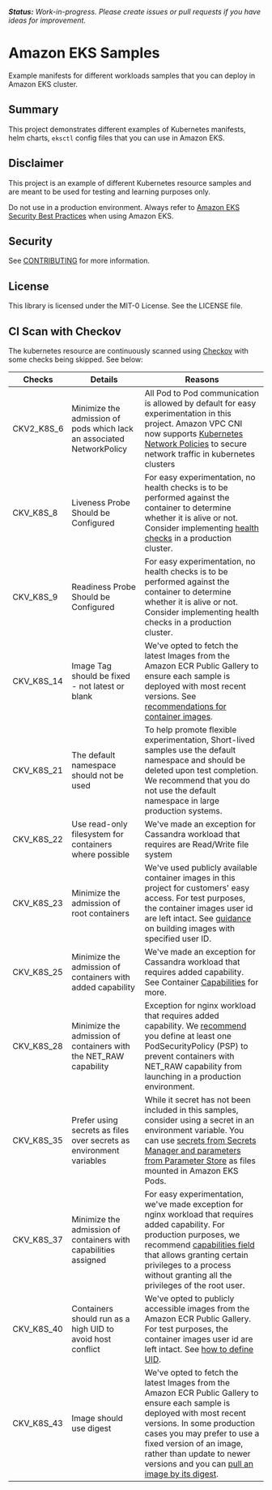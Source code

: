 ***Status:** Work-in-progress. Please create issues or pull requests if you have ideas for improvement.*

# **Amazon EKS Samples**
Example manifests for different workloads samples that you can deploy in Amazon EKS cluster.

## Summary
This project demonstrates different examples of Kubernetes manifests, helm charts, `eksctl` config files that you can use in Amazon EKS.

## Disclaimer
This project is an example of different Kubernetes resource samples and are meant to be used for testing and learning purposes only. 

Do not use in a production environment. Always refer to [Amazon EKS Security Best Practices](https://aws.github.io/aws-eks-best-practices/security/docs/) when using Amazon EKS.


## Security

See [CONTRIBUTING](CONTRIBUTING.md#security-issue-notifications) for more information.

## License

This library is licensed under the MIT-0 License. See the LICENSE file.

## CI Scan with Checkov

The kubernetes resource are continuously scanned using [Checkov](https://www.checkov.io/5.Policy%20Index/kubernetes.html) with some checks being skipped. See below:

|Checks	|Details	|Reasons	|
|---	|---	|---	|
|CKV2_K8S_6	|Minimize the admission of pods which lack an associated NetworkPolicy	|All Pod to Pod communication is allowed by default for easy experimentation in this project. Amazon VPC CNI now supports [Kubernetes Network Policies](https://aws.amazon.com/blogs/containers/amazon-vpc-cni-now-supports-kubernetes-network-policies/) to secure network traffic in kubernetes clusters	|
|CKV_K8S_8	|Liveness Probe Should be Configured	|For easy experimentation, no health checks is to be performed against the container to determine whether it is alive or not. Consider implementing [health checks](https://kubernetes.io/docs/tasks/configure-pod-container/configure-liveness-readiness-startup-probes/) in a production cluster.	|
|CKV_K8S_9	|Readiness Probe Should be Configured	|For easy experimentation, no health checks is to be performed against the container to determine whether it is alive or not. Consider implementing health checks in a production cluster.	|
|CKV_K8S_14	|Image Tag should be fixed - not latest or blank	|We've opted to fetch the latest Images from the Amazon ECR Public Gallery to ensure each sample is deployed with most recent versions. See [recommendations for container images](https://kubernetes.io/docs/concepts/security/security-checklist/#images).	|
|CKV_K8S_21	|The default namespace should not be used	|To help promote flexible experimentation, Short-lived samples use the default namespace and should be deleted upon test completion. We recommend that you do not use the default namespace in large production systems.	|
|CKV_K8S_22	|Use read-only filesystem for containers where possible	|We've made an exception for Cassandra workload that requires are Read/Write file system	|
|CKV_K8S_23	|Minimize the admission of root containers	|We've used publicly available container images in this project for customers' easy access. For test purposes, the container images user id are left intact. See [guidance](https://docs.docker.com/engine/reference/builder/#user) on building images with specified user ID.  	|
|CKV_K8S_25	|Minimize the admission of containers with added capability	|We've made an exception for Cassandra workload that requires added capability. See Container [Capabilities](https://kubernetes.io/docs/tasks/configure-pod-container/security-context/) for more. 	|
|CKV_K8S_28	|Minimize the admission of containers with the NET_RAW capability	|Exception for nginx workload that requires added capability. We [recommend](https://kubernetes.io/docs/tasks/configure-pod-container/security-context/) you define at least one PodSecurityPolicy (PSP) to prevent containers with NET_RAW capability from launching in a production environment.	|
|CKV_K8S_35	|Prefer using secrets as files over secrets as environment variables	|While it secret has not been included in this samples, consider using a secret in an environment variable. You can use [secrets from Secrets Manager and parameters from Parameter Store](https://docs.aws.amazon.com/eks/latest/userguide/manage-secrets.html) as files mounted in Amazon EKS Pods. 	|
|CKV_K8S_37	|Minimize the admission of containers with capabilities assigned	|For easy experimentation, we've made exception for nginx workload that requires added capability. For production purposes, we recommend [capabilities field](https://aws.github.io/aws-eks-best-practices/security/docs/pods/#linux-capabilities) that allows granting certain privileges to a process without granting all the privileges of the root user.  	|
|CKV_K8S_40	|Containers should run as a high UID to avoid host conflict	|We've opted to publicly accessible images from the Amazon ECR Public Gallery. For test purposes, the container images user id are left intact. See [how to define UID](https://kubernetes.io/docs/tasks/configure-pod-container/security-context/#set-the-security-context-for-a-pod).	|
|CKV_K8S_43	|Image should use digest	|We've opted to fetch the latest Images from the Amazon ECR Public Gallery to ensure each sample is deployed with most recent versions. In some production cases you may prefer to use a fixed version of an image, rather than update to newer versions and you can [pull an image by its digest](https://docs.bridgecrew.io/docs/bc_k8s_39). 	|




